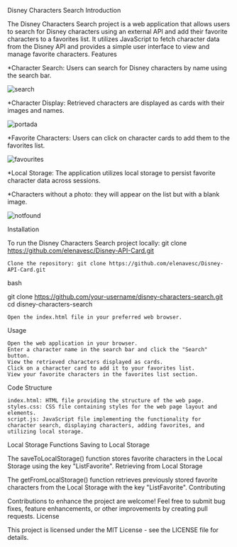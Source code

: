 Disney Characters Search
Introduction

The Disney Characters Search project is a web application that allows users to search for Disney characters using an external API and add their favorite characters to a favorites list. It utilizes JavaScript to fetch character data from the Disney API and provides a simple user interface to view and manage favorite characters.
Features

*Character Search: Users can search for Disney characters by name using the search bar.

    
![search](https://github.com/elenavesc/Disney-API-Card/assets/147326237/b56d33fd-8c67-4aa9-a722-ddad93ae7126)

*Character Display: Retrieved characters are displayed as cards with their images and names.


![portada](https://github.com/elenavesc/Disney-API-Card/assets/147326237/b29c4092-6e83-4fc3-9029-3d90d3bf626d)

*Favorite Characters: Users can click on character cards to add them to the favorites list.


![favourites](https://github.com/elenavesc/Disney-API-Card/assets/147326237/e16ce20f-d0bf-4d80-96e5-40b0a21350ca)

*Local Storage: The application utilizes local storage to persist favorite character data across sessions.

*Characters without a photo: they will appear on the list but with a blank image.


![notfound](https://github.com/elenavesc/Disney-API-Card/assets/147326237/5016b3bc-9cd4-4571-9229-8dc741f9689e)

Installation

To run the Disney Characters Search project locally: git clone https://github.com/elenavesc/Disney-API-Card.git

    Clone the repository: git clone https://github.com/elenavesc/Disney-API-Card.git

bash

git clone https://github.com/your-username/disney-characters-search.git
cd disney-characters-search

    Open the index.html file in your preferred web browser.

Usage

    Open the web application in your browser.
    Enter a character name in the search bar and click the "Search" button.
    View the retrieved characters displayed as cards.
    Click on a character card to add it to your favorites list.
    View your favorite characters in the favorites list section.

Code Structure

    index.html: HTML file providing the structure of the web page.
    styles.css: CSS file containing styles for the web page layout and elements.
    script.js: JavaScript file implementing the functionality for character search, displaying characters, adding favorites, and utilizing local storage.

Local Storage Functions
Saving to Local Storage

The saveToLocalStorage() function stores favorite characters in the Local Storage using the key "ListFavorite".
Retrieving from Local Storage

The getFromLocalStorage() function retrieves previously stored favorite characters from the Local Storage with the key "ListFavorite".
Contributing

Contributions to enhance the project are welcome! Feel free to submit bug fixes, feature enhancements, or other improvements by creating pull requests.
License

This project is licensed under the MIT License - see the LICENSE file for details.
